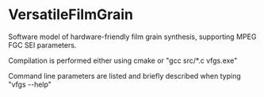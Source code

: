 # VersatileFilmGrain
Software model of hardware-friendly film grain synthesis, supporting MPEG FGC SEI parameters.

Compilation is performed either using cmake or "gcc src/*.c vfgs.exe"

Command line parameters are listed and briefly described when typing "vfgs --help"
